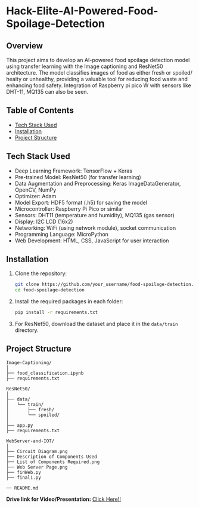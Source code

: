 # Hack-Elite-AI-Powered-Food-Spoilage-Detection

## Overview
This project aims to develop an AI-powered food spoilage detection model using transfer learning with the Image captioning and ResNet50 architecture. The model classifies images of food as either fresh or spoiled/ healty or unhealthy, providing a valuable tool for reducing food waste and enhancing food safety.
Integration of Raspberry pi pico W with sensors like DHT-11, MQ135 can also be seen. 

## Table of Contents

- [Tech Stack Used](#tech-stack-used)
- [Installation](#installation)
- [Project Structure](#project-structure)

## Tech Stack Used

- Deep Learning Framework: TensorFlow + Keras
- Pre-trained Model: ResNet50 (for transfer learning)
- Data Augmentation and Preprocessing: Keras ImageDataGenerator, OpenCV, NumPy
- Optimizer: Adam
- Model Export: HDF5 format (.h5) for saving the model
- Microcontroller: Raspberry Pi Pico or similar
- Sensors: DHT11 (temperature and humidity), MQ135 (gas sensor)
- Display: I2C LCD (16x2)
- Networking: WiFi (using network module), socket communication
- Programming Language: MicroPython
- Web Development: HTML, CSS, JavaScript for user interaction

## Installation

1. Clone the repository:
   ```bash
   git clone https://github.com/your_username/food-spoilage-detection.git
   cd food-spoilage-detection
   ```

2. Install the required packages in each folder:
   ```bash
   pip install -r requirements.txt
   ```

3. For ResNet50, download the dataset and place it in the `data/train` directory.

## Project Structure
```
Image-Captioning/
│
├── food_classification.ipynb
├── requirements.txt

ResNet50/
│
├── data/
│   └── train/
│       ├── fresh/
│       └── spoiled/
│
├── app.py
├── requirements.txt

WebServer-and-IOT/
│
├── Circuit Diagram.png
├── Description of Components Used
├── List of Components Required.png
├── Web Server Page.png
├── finWeb.py
├── final1.py

── README.md

```

**Drive link for Video/Presentation:** [Click Here!!](https://drive.google.com/drive/folders/1wlCWJa5w4xO2fOP7bD_pMEmbu4OIJsyT)
